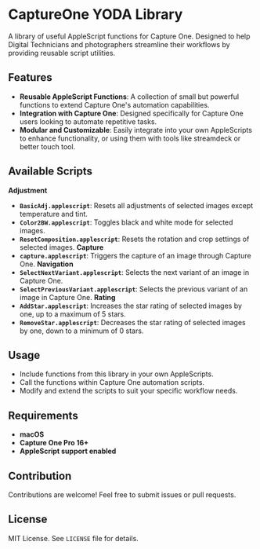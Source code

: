 # CaptureOne YODA Library

A library of useful AppleScript functions for Capture One. Designed to help Digital Technicians and photographers streamline their workflows by providing reusable script utilities.

## Features

- **Reusable AppleScript Functions**: A collection of small but powerful functions to extend Capture One's automation capabilities.
- **Integration with Capture One**: Designed specifically for Capture One users looking to automate repetitive tasks.
- **Modular and Customizable**: Easily integrate into your own AppleScripts to enhance functionality, or using them with tools like streamdeck or better touch tool.


## Available Scripts

**Adjustment**
- **`BasicAdj.applescript`**: Resets all adjustments of selected images except temperature and tint.
- **`Color2BW.applescript`**: Toggles black and white mode for selected images.
- **`ResetComposition.applescript`**: Resets the rotation and crop settings of selected images.
**Capture**
- **`capture.applescript`**: Triggers the capture of an image through Capture One.
**Navigation**
- **`SelectNextVariant.applescript`**: Selects the next variant of an image in Capture One.
- **`SelectPreviousVariant.applescript`**: Selects the previous variant of an image in Capture One.
**Rating**
- **`AddStar.applescript`**: Increases the star rating of selected images by one, up to a maximum of 5 stars.
- **`RemoveStar.applescript`**: Decreases the star rating of selected images by one, down to a minimum of 0 stars.

## Usage

- Include functions from this library in your own AppleScripts.
- Call the functions within Capture One automation scripts.
- Modify and extend the scripts to suit your specific workflow needs.

## Requirements

- **macOS**
- **Capture One Pro 16+**
- **AppleScript support enabled**

## Contribution

Contributions are welcome! Feel free to submit issues or pull requests.

## License

MIT License. See `LICENSE` file for details.
